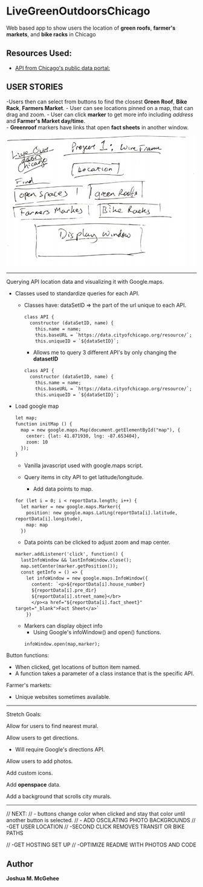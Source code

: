 # LiveGreenOutdoorsChicago
Web based app to show users the location of **green roofs**, **farmer's markets**, and **bike racks** in Chicago


## Resources Used:

- [API from Chicago's public data portal:](https://data.cityofchicago.org/)

## USER STORIES

-Users then can select from buttons to find the closest **Green Roof**, **Bike Rack**, **Farmers Market**.
    - User can see locations pinned on a map, that can drag and zoom.
    - User can click **marker** to get more info including *address* and **Farmer's Market day/time**.  
      - **Greenroof** markers have links that open **fact sheets** in another window.


![Wireframe](Wireframe.png)

-------------------------
Querying API location data and visualizing it with Google.maps.
  - Classes used to standardize queries for each API.
    - Classes have:
      dataSetID => the part of the url unique to each API.
      ```
      class API {
        constructor (dataSetID, name) {
          this.name = name;
          this.baseURL = `https://data.cityofchicago.org/resource/`;
          this.uniqueID = `${dataSetID}`;
      ```
      - Allows me to query 3 different API's by only changing the **datasetID**
      ```
      class API {
        constructor (dataSetID, name) {
          this.name = name;
          this.baseURL = `https://data.cityofchicago.org/resource/`;
          this.uniqueID = `${dataSetID}`;
      ```

  - Load google map
    ```
    let map;
    function initMap () {
      map = new google.maps.Map(document.getElementById("map"), {
        center: {lat: 41.871930, lng: -87.653404},
        zoom: 10
      });
    }
    ```
    - Vanilla javascript used with google.maps script.

    - Query items in city API to get latitude/longitude.
      - Add data points to map.
    ```
    for (let i = 0; i < reportData.length; i++) {
      let marker = new google.maps.Marker({
        position: new google.maps.LatLng(reportData[i].latitude, reportData[i].longitude),
        map: map
      })
    ```
    - Data points can be clicked to adjust zoom and map center.
    ```
    marker.addListener('click', function() {
      lastInfoWindow && lastInfoWindow.close();
      map.setCenter(marker.getPosition());
      const getInfo = () => {
        let infoWindow = new google.maps.InfoWindow({
          content: `<p>${reportData[i].house_number}
          ${reportData[i].pre_dir}
          ${reportData[i].street_name}</br>
          </p><a href="${reportData[i].fact_sheet}" target="_blank">Fact Sheet</a>`
        })
    ```
    - Markers can display object info
      - Using Google's infoWindow() and open() functions.
      ```
      infoWindow.open(map,marker);
      ```


Button functions:
  - When clicked, get locations of button item named.
  - A function takes a parameter of a class instance that is the specific API.

Farmer's markets:
  - Unique websites sometimes available.

-------------------------
Stretch Goals:

Allow for users to find nearest mural.

Allow users to get directions.
  - Will require Google's directions API.

Allow users to add photos.

Add custom icons.

Add **openspace** data.

Add a background that scrolls city murals.

------------------------

// NEXT:
  // - buttons change color when clicked and stay that color until another button is selected.
  // - ADD OSCILATING PHOTO BACKGROUNDS
// -GET USER LOCATION
// -SECOND CLICK REMOVES TRANSIT OR BIKE PATHS

// -GET HOSTING SET UP
// -OPTIMIZE README WITH PHOTOS AND CODE

## Author

**Joshua M. McGehee**
